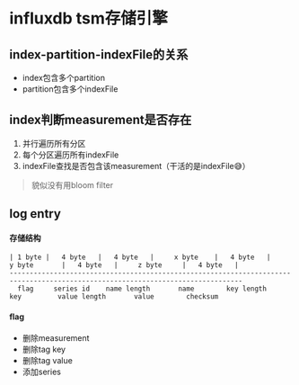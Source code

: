 # influxdb tsm存储引擎
## index-partition-indexFile的关系
- index包含多个partition
- partition包含多个indexFile

## index判断measurement是否存在
1. 并行遍历所有分区
2. 每个分区遍历所有indexFile
3. indexFile查找是否包含该measurement（干活的是indexFile😅）
> 貌似没有用bloom filter

## log entry
#### 存储结构
```
| 1 byte |   4 byte   |   4 byte   |     x byte    |   4 byte   |      y byte       |   4 byte   |     z byte     |   4 byte   |
--------------------------------------------------------------------------------------------------------------------------------
  flag     series id    name length       name        key length          key         value length       value        checksum

```
#### flag
- 删除measurement
- 删除tag key
- 删除tag value
- 添加series
